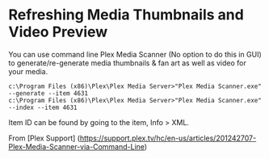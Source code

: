 # Refreshing Media Thumbnails and Video Preview

You can use command line Plex Media Scanner (No option to do this in GUI) to generate/re-generate media thumbnails & fan art as well as video for your media.

```
c:\Program Files (x86)\Plex\Plex Media Server>"Plex Media Scanner.exe" --generate --item 4631
c:\Program Files (x86)\Plex\Plex Media Server>"Plex Media Scanner.exe" --index --item 4631
```

Item ID can be found by going to the item, Info > XML.

From [Plex Support] (https://support.plex.tv/hc/en-us/articles/201242707-Plex-Media-Scanner-via-Command-Line)